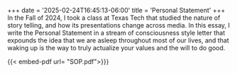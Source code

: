 +++
date = '2025-02-24T16:45:13-06:00'
title = 'Personal Statement'
+++
In the Fall of 2024, I took a class at Texas Tech that studied the nature of story telling, and how its presentations change across media. In this essay, I write the Personal Statement in a stream of consciousness style letter that expounds the idea that we are asleep throughout most of our lives, and that waking up is the way to truly actualize your values and the will to do good.

{{< embed-pdf url= "SOP.pdf">}}}
